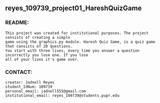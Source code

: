 ## reyes_109739_project01_HareshQuizGame

### README:

    This project was created for institutional purposes. The project consists of creating a simple 
    game using the graphics.py module. Haresh Quiz Game, is a quiz game that consists of 20 questions. 
    You start with three lives, every time you answer a question incorrectly you lose one. If you lose 
    all of your lives it's game over. 

### CONTACT:

    creator: Jadnell Reyes 
    student_IdNum: 109739
    personal_email: jadnell555@gmail.com
    institutional_email: reyes_109739@students.pupr.edu

